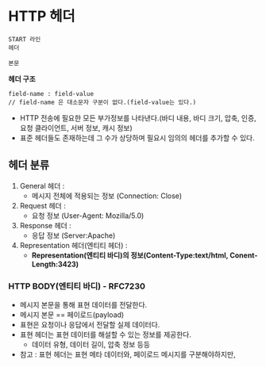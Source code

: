 # HTTP 헤더 

```
START 라인
헤더 

본문
```
  
**헤더 구조**
```  
field-name : field-value      
// field-name 은 대소문자 구분이 없다.(field-value는 있다.)   
```
 
* HTTP 전송에 필요한 모든 부가정보를 나타낸다.(바디 내용, 바디 크기, 압축, 인증, 요청 클라이언트, 서버 정보, 캐시 정보)         
* 표준 헤더들도 존재하는데 그 수가 상당하며 필요시 임의의 헤더를 추가할 수 있다.        


## 헤더 분류

1. General 헤더 : 
    * 메시지 전체에 적용되는 정보 (Connection: Close)   
2. Request 헤더 : 
    * 요청 정보 (User-Agent: Mozilla/5.0)  
3. Response 헤더 : 
    * 응답 정보 (Server:Apache)
4. Representation 헤더(엔티티 헤더) : 
    * **Representation(엔티티 바디)의 정보(Content-Type:text/html, Conent-Length:3423)**   

### HTTP BODY(엔티티 바디) - RFC7230  

* 메시지 본문을 통해 표현 데이터를 전달한다.   
* 메시지 본문 == 페이로드(payload)   
* 표현은 요청이나 응답에서 전달할 실제 데이터다.   
* 표현 헤더는 표현 데이터를 해설할 수 있는 정보를 제공한다.  
    * 데이터 유형, 데이터 길이, 압축 정보 등등 
* 참고 : 표현 헤더는 표현 메타 데이터와, 페이로드 메시지를 구분해야하지만, 

